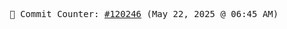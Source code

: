 <p align="center">
    <samp>
        📮 Commit Counter: <a href="https://github.com/Javascript-void0/Javascript-void0/commits/main">#120246</a> (May 22, 2025 @ 06:45 AM)
    </samp>
</p>